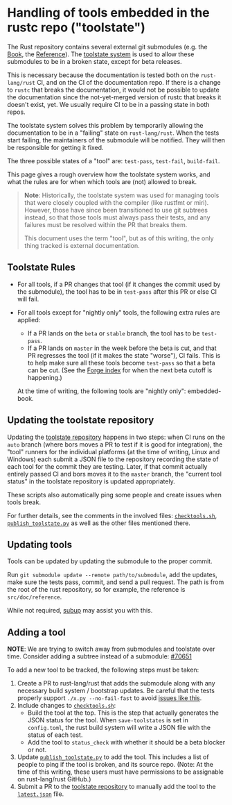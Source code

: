 # Handling of tools embedded in the rustc repo ("toolstate")

The Rust repository contains several external git submodules (e.g. the [Book],
the [Reference]). The [toolstate system][toolstate] is used to allow these
submodules to be in a broken state, except for beta releases.

This is necessary because the documentation is tested both on the
`rust-lang/rust` CI, and on the CI of the documentation repo. If there is a
change to `rustc` that breaks the documentation, it would not be possible to
update the documentation since the not-yet-merged version of rustc that breaks
it doesn't exist, yet. We usually require CI to be in a passing state in both
repos.

The toolstate system solves this problem by temporarily allowing the
documentation to be in a "failing" state on `rust-lang/rust`. When the tests
start failing, the maintainers of the submodule will be notified. They will
then be responsible for getting it fixed.

The three possible states of a "tool" are: `test-pass`, `test-fail`,
`build-fail`.

This page gives a rough overview how the toolstate system works, and what the
rules are for when which tools are (not) allowed to break.

> **Note**: Historically, the toolstate system was used for managing tools
> that were closely coupled with the compiler (like rustfmt or miri). However,
> those have since been transitioned to use git subtrees instead, so that
> those tools must always pass their tests, and any failures must be resolved
> within the PR that breaks them.
>
> This document uses the term "tool", but as of this writing, the only thing
> tracked is external documentation.

## Toolstate Rules

* For all tools, if a PR changes that tool (if it changes the commit used by the
  submodule), the tool has to be in `test-pass` after this PR or else CI will
  fail.

* For all tools except for "nightly only" tools, the following extra rules are applied:
    * If a PR lands on the `beta` or `stable` branch, the tool has to be `test-pass`.
    * If a PR lands on `master` in the week before the beta is cut, and that PR
      regresses the tool (if it makes the state "worse"), CI fails. This is to
      help make sure all these tools become `test-pass` so that a beta can be
      cut. (See the [Forge index][forge] for when the next beta cutoff is
      happening.)

    At the time of writing, the following tools are "nightly only":
    embedded-book.

## Updating the toolstate repository

Updating the [toolstate repository] happens in two steps: when CI
runs on the `auto` branch (where bors moves a PR to test if it is good for
integration), the "tool" runners for the individual platforms (at the time of
writing, Linux and Windows) each submit a JSON file to the repository recording
the state of each tool for the commit they are testing. Later, if that commit
actually entirely passed CI and bors moves it to the `master` branch, the
"current tool status" in the toolstate repository is updated appropriately.

These scripts also automatically ping some people and create issues when tools
break.

For further details, see the comments in the involved files: [`checktools.sh`],
[`publish_toolstate.py`] as well as the other files mentioned there.

## Updating tools

Tools can be updated by updating the submodule to the proper commit.

Run `git submodule update --remote path/to/submodule`, add the updates, make
sure the tests pass, commit, and send a pull request. The path is from the
root of the rust repository, so for example, the reference is
`src/doc/reference`.

While not required, [subup] may assist you with this.

## Adding a tool

**NOTE**: We are trying to switch away from submodules and toolstate over time.
Consider adding a subtree instead of a submodule: [#70651](https://github.com/rust-lang/rust/issues/70651)

To add a new tool to be tracked, the following steps must be taken:

1. Create a PR to rust-lang/rust that adds the submodule along with any
   necessary build system / bootstrap updates. Be careful that the tests
   properly support `./x.py --no-fail-fast` to avoid
   [issues like this](https://github.com/rust-lang/rust/pull/63089).
2. Include changes to [`checktools.sh`]:
    - Build the tool at the top. This is the step that actually generates the
      JSON status for the tool. When `save-toolstates` is set in
      `config.toml`, the rust build system will write a JSON file with the
      status of each test.
    - Add the tool to `status_check` with whether it should be a beta blocker
      or not.
3. Update [`publish_toolstate.py`] to add the tool. This includes a list of
   people to ping if the tool is broken, and its source repo. (Note: At the
   time of this writing, these users must have permissions to be assignable on
   rust-lang/rust GitHub.)
4. Submit a PR to the [toolstate repository] to manually add the tool to the
   [`latest.json`] file.

[`checktools.sh`]: https://github.com/rust-lang/rust/blob/master/src/ci/docker/x86_64-gnu-tools/checktools.sh
[`publish_toolstate.py`]: https://github.com/rust-lang/rust/blob/master/src/tools/publish_toolstate.py
[`latest.json`]: https://github.com/rust-lang-nursery/rust-toolstate/blob/master/_data/latest.json
[Book]: https://doc.rust-lang.org/book/
[Reference]: https://doc.rust-lang.org/reference/
[subup]: https://github.com/ehuss/subup
[toolstate]: https://rust-lang-nursery.github.io/rust-toolstate/
[toolstate repository]: https://github.com/rust-lang-nursery/rust-toolstate/
[forge]: ../README.md

